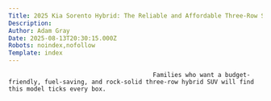 ```yaml
---
Title: 2025 Kia Sorento Hybrid: The Reliable and Affordable Three-Row SUV
Description: 
Author: Adam Gray
Date: 2025-08-13T20:30:15.000Z
Robots: noindex,nofollow
Template: index
---
```


                                            Families who want a budget-friendly, fuel-saving, and rock-solid three-row hybrid SUV will find this model ticks every box.
                                        